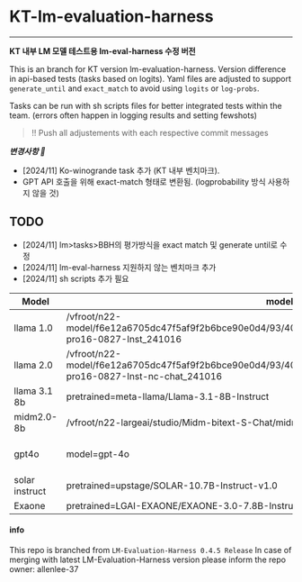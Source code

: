 # KT-lm-evaluation-harness

---

**KT 내부 LM 모델 테스트용 lm-eval-harness 수정 버전**

This is an branch for KT version lm-evaluation-harness. Version difference in api-based tests (tasks based on logits). Yaml files are adjusted to support `generate_until` and `exact_match` to avoid using `logits` or `log-probs`.

Tasks can be run with sh scripts files for better integrated tests within the team. (errors often happen in logging results and setting fewshots)

> !! Push all adjustements with each respective commit messages

**_변경사항 📣_**

- [2024/11] Ko-winogrande task 추가 (KT 내부 벤치마크).
- GPT API 호출을 위해 exact-match 형태로 변환됨. (logprobability 방식 사용하지 않을 것)

## TODO

- [2024/11] lm>tasks>BBH의 평가방식을 exact match 및 generate until로 수정
- [2024/11] lm-eval-harness 지원하지 않는 벤치마크 추가
- [2024/11] sh scripts 추가 필요

| Model          | model                                                                                                                         | model_args              |
| -------------- | ----------------------------------------------------------------------------------------------------------------------------- | ----------------------- |
| llama 1.0      | /vfroot/n22-model/f6e12a6705dc47f5af9f2b6bce90e0d4/93/40/e3564e474cf19dfb7e2fc364fe61/llama3.1-pro16-0827-Inst_241016         | hf                      |
| llama 2.0      | /vfroot/n22-model/f6e12a6705dc47f5af9f2b6bce90e0d4/93/40/e3564e474cf19dfb7e2fc364fe61/llama3.1-pro16-0827-Inst-nc-chat_241016 | hf                      |
| llama 3.1 8b   | pretrained=meta-llama/Llama-3.1-8B-Instruct                                                                                   | hf                      |
| midm2.0-8b     | /vfroot/n22-largeai/studio/Midm-bitext-S-Chat/midm-bitext-s-chat-200                                                          | hf                      |
| gpt4o          | model=gpt-4o                                                                                                                  | openai-chat-completions |
| solar instruct | pretrained=upstage/SOLAR-10.7B-Instruct-v1.0                                                                                  | hf                      |
| Exaone         | pretrained=LGAI-EXAONE/EXAONE-3.0-7.8B-Instruct0                                                                              | hf                      |

#### info

This repo is branched from `LM-Evaluation-Harness 0.4.5 Release`
In case of merging with latest LM-Evaluation-Harness version please inform the repo owner: allenlee-37
